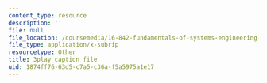 ```yaml
---
content_type: resource
description: ''
file: null
file_location: /coursemedia/16-842-fundamentals-of-systems-engineering-fall-2015/1874ff7663d5c7a5c36af5a5975a1e17_v6eIvQ9wU1w.srt
file_type: application/x-subrip
resourcetype: Other
title: 3play caption file
uid: 1874ff76-63d5-c7a5-c36a-f5a5975a1e17
---
```

